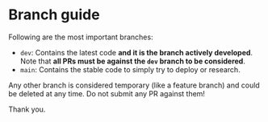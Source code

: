 # Branch guide

Following are the most important branches:

- `dev`: Contains the latest code **and it is the branch actively developed**. Note that **all PRs must be against the `dev` branch to be considered**. 
- `main`: Contains the stable code to simply try to deploy or research.

Any other branch is considered temporary (like a feature branch) and could be deleted at any time. Do not submit any PR against them!

Thank you.
